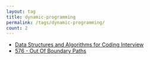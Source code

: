 ```yaml
---
layout: tag
title: dynamic-programming
permalink: /tags/dynamic-programming/
count: 2
---
```


- [Data Structures and Algorithms for Coding Interview](https://samirpaulb.github.io/blog-jekyll/posts/data-structures-and-algorithms-for-coding-interview/)
- [576 - Out Of Boundary Paths](https://www.jasonjson.com/archivers/out-of-boundary-paths.html)
